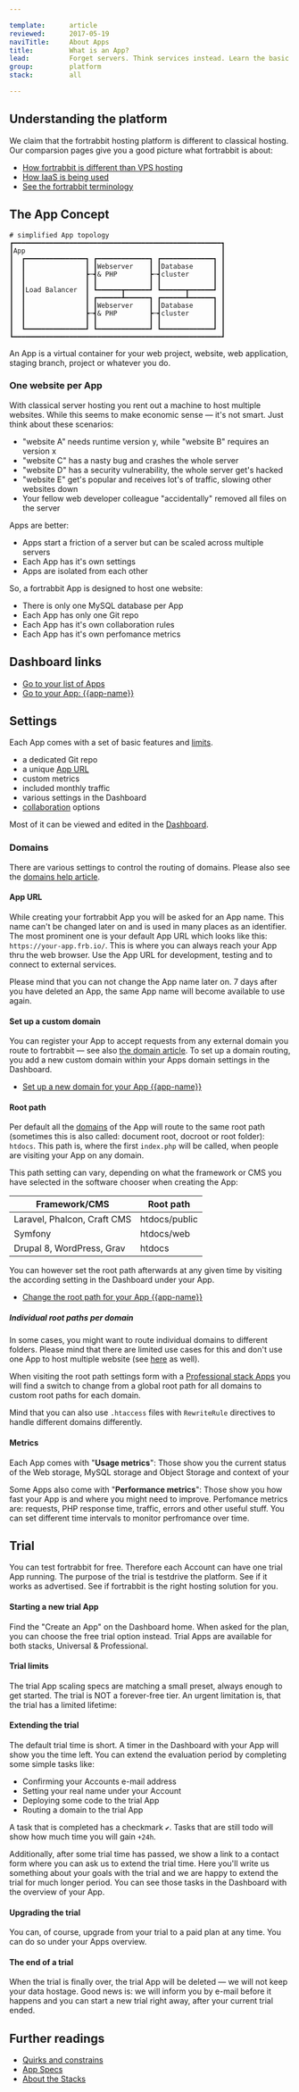 ```yaml
---

template:      article
reviewed:      2017-05-19
naviTitle:     About Apps
title:         What is an App?
lead:          Forget servers. Think services instead. Learn the basic fortrabbit concepts.
group:         platform
stack:         all

---
```


## Understanding the platform

We claim that the fortrabbit hosting platform is different to classical hosting. Our comparsion pages give you a good picture what fortrabbit is about:

* [How fortrabbit is different than VPS hosting](https://www.fortrabbit.com/why-not-vps)
* [How IaaS is being used](https://www.fortrabbit.com/why-not-aws)
* [See the fortrabbit terminology](/terminology)



## The App Concept

```nohighlight
# simplified App topology
┏━━━━━━━━━━━━━━━━━━━━━━━━━━━━━━━━━━━━━━━━━━━━━━━━━━━━┓
┃App                                                 ┃
┃  ┏━━━━━━━━━━━━━━━┓ ┏━━━━━━━━━━━━━┓ ┏━━━━━━━━━━━━━┓ ┃
┃  ┃               ┃ ┃Webserver    ┃ ┃Database     ┃ ┃
┃  ┃               ┣─┫& PHP        ┣─┫cluster      ┃ ┃
┃  ┃               ┃ ┃             ┃ ┃             ┃ ┃
┃  ┃Load Balancer  ┃ ┗━━━━━━┳━━━━━━┛ ┗━━━━━━┳━━━━━━┛ ┃
┃  ┃               ┃ ┏━━━━━━┻━━━━━━┓ ┏━━━━━━┻━━━━━━┓ ┃
┃  ┃               ┃ ┃Webserver    ┃ ┃Database     ┃ ┃
┃  ┃               ┣─┫& PHP        ┣─┫cluster      ┃ ┃
┃  ┃               ┃ ┃             ┃ ┃             ┃ ┃
┃  ┗━━━━━━━━━━━━━━━┛ ┗━━━━━━━━━━━━━┛ ┗━━━━━━━━━━━━━┛ ┃
┗━━━━━━━━━━━━━━━━━━━━━━━━━━━━━━━━━━━━━━━━━━━━━━━━━━━━┛
```

An App is a virtual container for your web project, website, web application, staging branch, project or whatever you do.



### One website per App

With classical server hosting you rent out a machine to host multiple websites. While this seems to make economic sense — it's not smart. Just think about these scenarios:

* "website A" needs runtime version y, while "website B" requires an version x
* "website C" has a nasty bug and crashes the whole server
* "website D" has a security vulnerability, the whole server get's hacked
* "website E" get's popular and receives lot's of traffic, slowing other websites down
* Your fellow web developer colleague "accidentally" removed all files on the server

Apps are better:

* Apps start a friction of a server but can be scaled across multiple servers
* Each App has it's own settings
* Apps are isolated from each other


So, a fortrabbit App is designed to host one website:

* There is only one MySQL database per App
* Each App has only one Git repo
* Each App has it's own collaboration rules
* Each App has it's own perfomance metrics




## Dashboard links

* [Go to your list of Apps](https://dashboard.fortrabbit.com/apps)
* [Go to your App: {{app-name}}](https://dashboard.fortrabbit.com/apps/{{app-name}})



## Settings

Each App comes with a set of basic features and [limits](https://www.fortrabbit.com/specs).

* a dedicated Git repo
* a unique [App URL](#toc-app-url)
* custom metrics
* included monthly traffic
* various settings in the Dashboard
* [collaboration](collaboration) options

Most of it can be viewed and edited in the [Dashboard](/dashboard).

### Domains

There are various settings to control the routing of domains. Please also see the [domains help article](/domains).

#### App URL

While creating your fortrabbit App you will be asked for an App name. This name can't be changed later on and is used in many places as an identifier. The most prominent one is your default App URL which looks like this: `https://your-app.frb.io/`. This is where you can always reach your App thru the web browser. Use the App URL for development, testing and to connect to external services.

Please mind that you can not change the App name later on. 7 days after you have deleted an App, the same App name will become available to use again.

#### Set up a custom domain

You can register your App to accept requests from any external domain you route to fortrabbit — see also [the domain article](/domains). To set up a domain routing, you add a new custom domain within your Apps domain settings in the Dashboard.

<div markdown="1" data-user="known">

* [Set up a new domain for your App {{app-name}}](https://dashboard.fortrabbit.com/apps/{{app-name}}/domains/new)

</div>


#### Root path


Per default all the [domains](/domains) of the App will route to the same root path (sometimes this is also called: document root, docroot or root folder): `htdocs`. This path is, where the first `index.php` will be called, when people are visiting your App on any domain.

This path setting can vary, depending on what the framework or CMS you have selected in the software chooser when creating the App:

| Framework/CMS                 | Root path     |
| ----------------------------- | ------------- |
| Laravel, Phalcon, Craft CMS   | htdocs/public |
| Symfony                       | htdocs/web    |
| Drupal 8, WordPress, Grav     | htdocs        |

You can however set the root path afterwards at any given time by visiting the according setting in the Dashboard under your App. 

<div markdown="1" data-user="known">

* [Change the root path for your App {{app-name}}](https://dashboard.fortrabbit.com/apps/{{app-name}}/rootpath)

</div>


##### Individual root paths per domain

In some cases, you might want to route individual domains to different folders. Please mind that there are limited use cases for this and don't use one App to host multiple website (see [here](/app#toc-one-website-per-app) as well).

When visiting the root path settings form with a [Professional stack Apps](/app-pro) you will find a switch to change from a global root path for all domains to custom root paths for each domain.

Mind that you can also use `.htaccess` files with `RewriteRule` directives to handle different domains differently.



#### Metrics

<!--

TODO: extend this topic, it's a major selling point. explain how to use it with use cases bla bla bla.

-->

Each App comes with "**Usage metrics**": Those show you the current status of the Web storage, MySQL storage and Object Storage and context of your 

Some Apps also come with "**Performance metrics**": Those show you how fast your App is and where you might need to improve. Perfomance metrics are: requests, PHP response time, traffic, errors and other useful stuff. You can set different time intervals to monitor perfromance over time.




## Trial

You can test fortrabbit for free. Therefore each Account can have one trial App running. The purpose of the trial is testdrive the platform. See if it works as advertised. See if fortrabbit is the right hosting solution for you.


#### Starting a new trial App

Find the "Create an App" on the Dashboard home. When asked for the plan, you can choose the free trial option instead. Trial Apps are available for both stacks, Universal & Professional.


#### Trial limits

The trial App scaling specs are matching a small preset, always enough to get started. The trial is NOT a forever-free tier. An urgent limitation is, that the trial has a limited lifetime:


#### Extending the trial

The default trial time is short. A timer in the Dashboard with your App will show you the time left. You can extend the evaluation period by completing some simple tasks like: 

* Confirming your Accounts e-mail address
* Setting your real name under your Account
* Deploying some code to the trial App
* Routing a domain to the trial App

A task that is completed has a checkmark `✔`. Tasks that are still todo will show how much time you will gain `+24h`.

Additionally, after some trial time has passed, we show a link to a contact form where you can ask us to extend the trial time. Here you'll write us something about your goals with the trial and we are happy to extend the trial for much longer period. You can see those tasks in the Dashboard with the overview of your App.

#### Upgrading the trial

You can, of course, upgrade from your trial to a paid plan at any time. You can do so under your Apps overview. 


#### The end of a trial

When the trial is finally over, the trial App will be deleted — we will not keep your data hostage. Good news is: we will inform you by e-mail before it happens and you can start a new trial right away, after your current trial ended.


## Further readings

* [Quirks and constrains](/quirks)
* [App Specs](https://www.fortrabbit.com/specs)
* [About the Stacks](/stacks)
